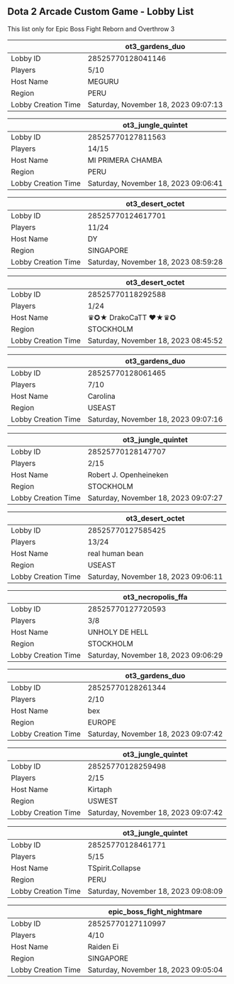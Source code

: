 ## Dota 2 Arcade Custom Game - Lobby List

This list only for Epic Boss Fight Reborn and Overthrow 3

|  | ot3_gardens_duo |
| ------ | ------ |
| Lobby ID | 28525770128041146 |
| Players | 5/10 |
| Host Name | MEGURU |
| Region | PERU |
| Lobby Creation Time | Saturday, November 18, 2023 09:07:13 |


|  | ot3_jungle_quintet |
| ------ | ------ |
| Lobby ID | 28525770127811563 |
| Players | 14/15 |
| Host Name | MI PRIMERA CHAMBA |
| Region | PERU |
| Lobby Creation Time | Saturday, November 18, 2023 09:06:41 |


|  | ot3_desert_octet |
| ------ | ------ |
| Lobby ID | 28525770124617701 |
| Players | 11/24 |
| Host Name | DY |
| Region | SINGAPORE |
| Lobby Creation Time | Saturday, November 18, 2023 08:59:28 |


|  | ot3_desert_octet |
| ------ | ------ |
| Lobby ID | 28525770118292588 |
| Players | 1/24 |
| Host Name | ♛✪★ DrakoCaTT ❤★♛✪ |
| Region | STOCKHOLM |
| Lobby Creation Time | Saturday, November 18, 2023 08:45:52 |


|  | ot3_gardens_duo |
| ------ | ------ |
| Lobby ID | 28525770128061465 |
| Players | 7/10 |
| Host Name | Carolina |
| Region | USEAST |
| Lobby Creation Time | Saturday, November 18, 2023 09:07:16 |


|  | ot3_jungle_quintet |
| ------ | ------ |
| Lobby ID | 28525770128147707 |
| Players | 2/15 |
| Host Name | Robert J. Openheineken |
| Region | STOCKHOLM |
| Lobby Creation Time | Saturday, November 18, 2023 09:07:27 |


|  | ot3_desert_octet |
| ------ | ------ |
| Lobby ID | 28525770127585425 |
| Players | 13/24 |
| Host Name | real human bean |
| Region | USEAST |
| Lobby Creation Time | Saturday, November 18, 2023 09:06:11 |


|  | ot3_necropolis_ffa |
| ------ | ------ |
| Lobby ID | 28525770127720593 |
| Players | 3/8 |
| Host Name | UNHOLY DE HELL |
| Region | STOCKHOLM |
| Lobby Creation Time | Saturday, November 18, 2023 09:06:29 |


|  | ot3_gardens_duo |
| ------ | ------ |
| Lobby ID | 28525770128261344 |
| Players | 2/10 |
| Host Name | bex |
| Region | EUROPE |
| Lobby Creation Time | Saturday, November 18, 2023 09:07:42 |


|  | ot3_jungle_quintet |
| ------ | ------ |
| Lobby ID | 28525770128259498 |
| Players | 2/15 |
| Host Name | Kirtaph |
| Region | USWEST |
| Lobby Creation Time | Saturday, November 18, 2023 09:07:42 |


|  | ot3_jungle_quintet |
| ------ | ------ |
| Lobby ID | 28525770128461771 |
| Players | 5/15 |
| Host Name | TSpirit.Collapse |
| Region | PERU |
| Lobby Creation Time | Saturday, November 18, 2023 09:08:09 |


|  | epic_boss_fight_nightmare |
| ------ | ------ |
| Lobby ID | 28525770127110997 |
| Players | 4/10 |
| Host Name | Raiden Ei |
| Region | SINGAPORE |
| Lobby Creation Time | Saturday, November 18, 2023 09:05:04 |


